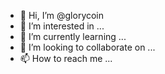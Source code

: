 - 👋 Hi, I’m @glorycoin
- 👀 I’m interested in ...
- 🌱 I’m currently learning ...
- 💞️ I’m looking to collaborate on ...
- 📫 How to reach me ...

<!---
glorycoin/glorycoin is a ✨ special ✨ repository because its `README.md` (this file) appears on your GitHub profile.
You can click the Preview link to take a look at your changes.
--->
